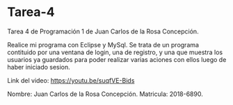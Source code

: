 # Tarea-4
Tarea 4 de Programación 1 de Juan Carlos de la Rosa Concepción.

Realice mi programa con Eclipse y MySql. Se trata de un programa contituido por una ventana de login, una de registro, y una que muestra los usuarios ya guardados para poder realizar varias aciones con ellos luego de haber iniciado sesion.

Link del video: https://youtu.be/suqfVE-Bids

Nombre: Juan Carlos de la Rosa Concepción.
Matricula: 2018-6890.


